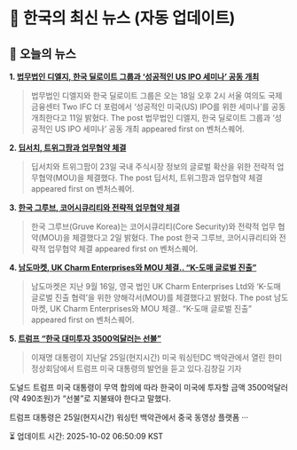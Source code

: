 # 📢 한국의 최신 뉴스 (자동 업데이트)

## 📰 오늘의 뉴스
**1. [법무법인 디엘지, 한국 딜로이트 그룹과 ‘성공적인 US IPO 세미나’ 공동 개최](https://www.venturesquare.net/1004199)**
> 법무법인 디엘지와 한국 딜로이트 그룹은 오는 18일 오후 2시 서울 여의도 국제금융센터 Two IFC 더 포럼에서 ‘성공적인 미국(US) IPO를 위한 세미나’를 공동 개최한다고 11일 밝혔다.
The post 법무법인 디엘지, 한국 딜로이트 그룹과 ‘성공적인 US IPO 세미나’ 공동 개최 appeared first on 벤처스퀘어.

**2. [딥서치, 트위그팜과 업무협약 체결](https://www.venturesquare.net/1005990)**
> 딥서치와 트위그팜이 23일 국내 주식시장 정보의 글로벌 확산을 위한 전략적 업무협약(MOU)을 체결했다.
The post 딥서치, 트위그팜과 업무협약 체결 appeared first on 벤처스퀘어.

**3. [한국 그루브, 코어시큐리티와 전략적 업무협약 체결](https://www.venturesquare.net/1002493)**
> 한국 그루브(Gruve Korea)는 코어시큐리티(Core Security)와 전략적 업무 협약(MOU)을 체결했다고 2일 밝혔다.
The post 한국 그루브, 코어시큐리티와 전략적 업무협약 체결 appeared first on 벤처스퀘어.

**4. [남도마켓, UK Charm Enterprises와 MOU 체결.. “K-도매 글로벌 진출”](https://www.venturesquare.net/1005730)**
> 남도마켓은 지난 9월 16일, 영국 법인 UK Charm Enterprises Ltd와 ‘K-도매 글로벌 진출 협력’을 위한 양해각서(MOU)를 체결했다고 밝혔다.
The post 남도마켓, UK Charm Enterprises와 MOU 체결.. “K-도매 글로벌 진출” appeared first on 벤처스퀘어.

**5. [트럼프 “한국 대미투자 3500억달러는 선불”](https://www.khan.co.kr/article/202509260718001)**
> 이재명 대통령이 지난달 25일(현지시간) 미국 워싱턴DC 백악관에서 열린 한미정상회담에서 트럼프 미국 대통령의 발언을 듣고 있다.김창길 기자

도널드 트럼프 미국 대통령이 무역 합의에 따라 한국이 미국에 투자할 금액 3500억달러(약 490조원)가 “선불”로 지불돼야 한다고 말했다.

트럼프 대통령은 25일(현지시간) 워싱턴 백악관에서 중국 동영상 플랫폼 ···


⏳ 업데이트 시간: 2025-10-02 06:50:09 KST
